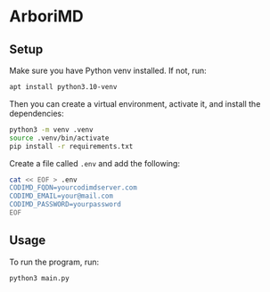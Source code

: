 # ArboriMD

## Setup

Make sure you have Python venv installed. If not, run:

```bash
apt install python3.10-venv
```

Then you can create a virtual environment, activate it, and install the dependencies:

```bash
python3 -m venv .venv
source .venv/bin/activate
pip install -r requirements.txt
```

Create a file called `.env` and add the following:

```bash
cat << EOF > .env
CODIMD_FQDN=yourcodimdserver.com
CODIMD_EMAIL=your@mail.com
CODIMD_PASSWORD=yourpassword
EOF
```

## Usage

To run the program, run:

```bash
python3 main.py
```